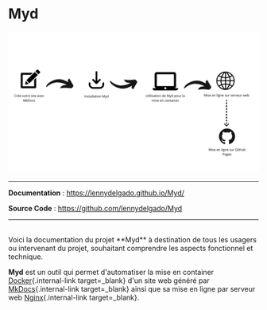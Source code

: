 # Myd

![how_it_works.png](img/how_it_works.png "Schéma explicatif")

---

**Documentation** : <a href="https://lennydelgado.github.io/Myd/" target="_blank">https://lennydelgado.github.io/Myd/</a>

**Source Code** : <a href="https://github.com/lennydelgado/Myd" target="_blank">https://github.com/lennydelgado/Myd</a>

---
<BR>
Voici la documentation du projet **Myd** à destination de tous les usagers ou intervenant du projet, souhaitant comprendre les aspects fonctionnel et technique.
<BR>

**Myd** est un outil qui permet d'automatiser la mise en container [Docker](https://www.docker.com/){.internal-link target=_blank} d'un site web généré par [MkDocs](https://www.mkdocs.org/){.internal-link target=_blank} ainsi que sa mise en ligne par serveur web [Nginx](https://www.nginx.com/){.internal-link target=_blank}.
<BR>
<BR>
